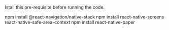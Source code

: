 Istall this pre-requisite before running the code. 

npm install @react-navigation/native-stack 
npm install react-native-screens react-native-safe-area-context
npm install react-native-paper
